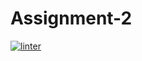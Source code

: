 # Assignment-2
[![linter](https://github.com/GustavoRojasFlores/Assignment-2/workflows/linter/badge.svg)](https://github.com/marketplace/actions/super-linter)
